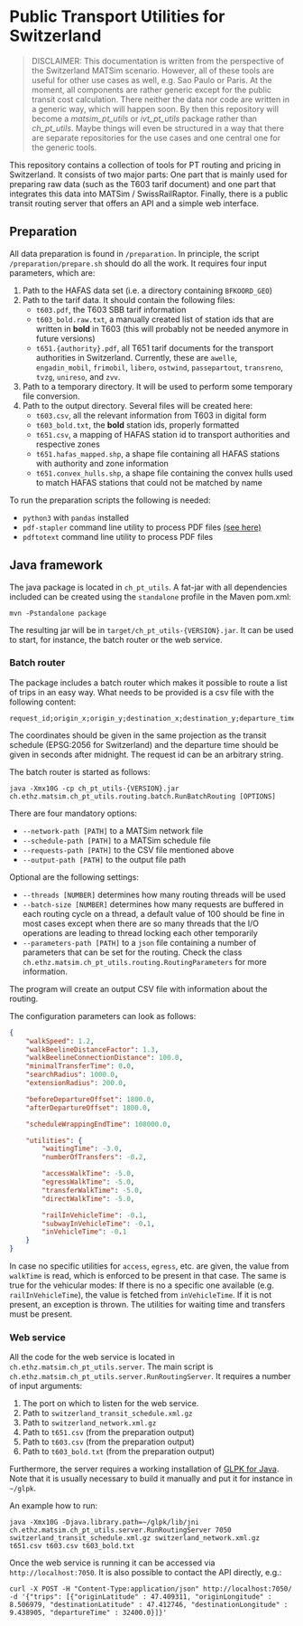 # Public Transport Utilities for Switzerland

> DISCLAIMER: This documentation is written from the perspective of the Switzerland
> MATSim scenario. However, all of these tools are useful for other use cases as
> well, e.g. Sao Paulo or Paris. At the moment, all components are rather generic
> except for the public transit cost calculation. There neither the data nor code
> are written in a generic way, which will happen soon. By then this repository will
> become a _matsim_pt_utils_ or _ivt_pt_utils_ package rather than _ch_pt_utils_.
> Maybe things will even be structured in a way that there are separate repositories
> for the use cases and one central one for the generic tools.

This repository contains a collection of tools for PT routing and pricing in
Switzerland. It consists of two major parts: One part that is mainly used for
preparing raw data (such as the T603 tarif document) and one part that integrates
this data into MATSim / SwissRailRaptor. Finally, there is a public transit routing
server that offers an API and a simple web interface.

## Preparation

All data preparation is found in `/preparation`. In principle, the script
`/preparation/prepare.sh` should do all the work. It requires four input
parameters, which are:

1. Path to the HAFAS data set (i.e. a directory containing `BFKOORD_GEO`)
2. Path to the tarif data. It should contain the following files:
   - `t603.pdf`, the T603 SBB tarif information
   - `t603_bold.raw.txt`, a manually created list of station ids that are written in **bold** in T603 (this will probably not be needed anymore in future versions)
   - `t651.{authority}.pdf`, all T651 tarif documents for the transport authorities in Switzerland. Currently, these are `awelle`, `engadin_mobil`, `frimobil`, `libero`, `ostwind`, `passepartout`, `transreno`, `tvzg`, `unireso`, and `zvv`.
3. Path to a temporary directory. It will be used to perform some temporary file conversion.
4. Path to the output directory. Several files will be created here:
   - `t603.csv`, all the relevant information from T603 in digital form
   - `t603_bold.txt`, the **bold** station ids, properly formatted
   - `t651.csv`, a mapping of HAFAS station id to transport authorities and respective zones
   - `t651.hafas_mapped.shp`, a shape file containing all HAFAS stations with authority and zone information
   - `t651.convex_hulls.shp`, a shape file containing the convex hulls used to match HAFAS stations that could not be matched by name

To run the preparation scripts the following is needed:
- `python3` with `pandas` installed
- `pdf-stapler` command line utility to process PDF files [(see here)][1]
- `pdftotext` command line utility to process PDF files

## Java framework

The java package is located in `ch_pt_utils`. A fat-jar with all dependencies
included can be created using the `standalone` profile in the Maven pom.xml:

```
mvn -Pstandalone package
```

The resulting jar will be in `target/ch_pt_utils-{VERSION}.jar`. It can be used
to start, for instance, the batch router or the web service.

### Batch router

The package includes a batch router which makes it possible to route a list of
trips in an easy way. What needs to be provided is a csv file with the following
content:

```
request_id;origin_x;origin_y;destination_x;destination_y;departure_time
```

The coordinates should be given in the same projection as the transit schedule
(EPSG:2056 for Switzerland) and the departure time should be given in seconds
after midnight. The request id can be an arbitrary string.

The batch router is started as follows:

```
java -Xmx10G -cp ch_pt_utils-{VERSION}.jar ch.ethz.matsim.ch_pt_utils.routing.batch.RunBatchRouting [OPTIONS]
```

There are four mandatory options:
- `--network-path [PATH]` to a MATSim network file
- `--schedule-path [PATH]` to a MATSim schedule file
- `--requests-path [PATH]` to the CSV file mentioned above
- `--output-path [PATH]` to the output file path

Optional are the following settings:
- `--threads [NUMBER]` determines how many routing threads will be used
- `--batch-size [NUMBER]` determines how many requests are buffered in each routing cycle on a thread, a default value of 100 should be fine in most cases except when there are so many threads that the I/O operations are leading to thread locking each other temporarily
- `--parameters-path [PATH]` to a `json` file containing a number of parameters that can be set for the routing. Check the class `ch.ethz.matsim.ch_pt_utils.routing.RoutingParameters` for more information.

The program will create an output CSV file with information about the routing.

The configuration parameters can look as follows:

```json
{
    "walkSpeed": 1.2,
    "walkBeelineDistanceFactor": 1.3,
    "walkBeelineConnectionDistance": 100.0,
    "minimalTransferTime": 0.0,
    "searchRadius": 1000.0,
    "extensionRadius": 200.0,

    "beforeDepartureOffset": 1800.0,
    "afterDepartureOffset": 1800.0,

    "scheduleWrappingEndTime": 108000.0,

    "utilities": {
        "waitingTime": -3.0,
        "numberOfTransfers": -0.2,

        "accessWalkTime": -5.0,
        "egressWalkTime": -5.0,
        "transferWalkTime": -5.0,
        "directWalkTime": -5.0,

        "railInVehicleTime": -0.1,
        "subwayInVehicleTime": -0.1,
        "inVehicleTime": -0.1
    }
}
```

In case no specific utilities for `access`, `egress`, etc. are given, the value from
`walkTime` is read, which is enforced to be present in that case. The same is true for
the vehicular modes: If there is no a specific one available (e.g. `railInVehicleTime`),
the value is fetched from `inVehicleTime`. If it is not present, an exception is
thrown. The utilities for waiting time and transfers must be present.

### Web service

All the code for the web service is located in `ch.ethz.matsim.ch_pt_utils.server`.
The main script is `ch.ethz.matsim.ch_pt_utils.server.RunRoutingServer`. It requires
a number of input arguments:

1. The port on which to listen for the web service.
2. Path to `switzerland_transit_schedule.xml.gz`
3. Path to `switzerland_network.xml.gz`
4. Path to `t651.csv` (from the preparation output)
5. Path to `t603.csv` (from the preparation output)
6. Path to `t603_bold.txt` (from the preparation output)

Furthermore, the server requires a working installation of [GLPK for Java][2]. Note
that it is usually necessary to build it manually and put it for instance in `~/glpk`.

An example how to run:

```
java -Xmx10G -Djava.library.path=~/glpk/lib/jni ch.ethz.matsim.ch_pt_utils.server.RunRoutingServer 7050 switzerland_transit_schedule.xml.gz switzerland_network.xml.gz t651.csv t603.csv t603_bold.txt
```

Once the web service is running it can be accessed via `http://localhost:7050`. It is also possible
to contact the API directly, e.g.:

```
curl -X POST -H "Content-Type:application/json" http://localhost:7050/ -d '{"trips": [{"originLatitude" : 47.409311, "originLongitude" : 8.506979, "destinationLatitude" : 47.412746, "destinationLongitude" : 9.438905, "departureTime" : 32400.0}]}'
```

[1]: https://pypi.org/project/stapler/
[2]: http://glpk-java.sourceforge.net/gettingStarted.html

